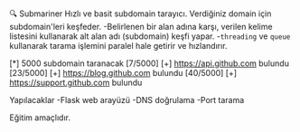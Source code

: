🔍 Submariner
Hızlı ve basit subdomain tarayıcı. Verdiğiniz domain için subdomain'leri keşfeder.
-Belirlenen bir alan adına karşı, verilen kelime listesini kullanarak alt alan adı (subdomain) keşfi yapar.
-`threading` ve `queue` kullanarak tarama işlemini paralel hale getirir ve hızlandırır.

[*] 5000 subdomain taranacak
[7/5000] [+] https://api.github.com bulundu
[23/5000] [+] https://blog.github.com bulundu
[40/5000] [+] https://support.github.com bulundu

Yapılacaklar
-Flask web arayüzü
-DNS doğrulama
-Port tarama


Eğitim amaçlıdır.
